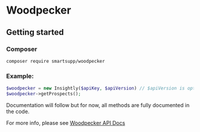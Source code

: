 # Woodpecker
## Getting started
### Composer
`composer require smartsupp/woodpecker`


### Example:
```php
$woodpecker = new Insightly($apiKey, $apiVersion) // $apiVersion is optional, v1 is default
$woodpecker->getProspects();
```

Documentation will follow but for now, all methods are fully documented in the code.

For more info, please see [Woodpecker API Docs](http://help.woodpecker.co/article/16-api-docs)